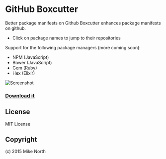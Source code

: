 # GitHub Boxcutter

Better package manifests on Github
Boxcutter enhances package manifests on github. 

* Click on package names to jump to their repositories

Support for the following package managers (more coming soon):

* NPM (JavaScript)
* Bower (JavaScript)
* Gem (Ruby)
* Hex (Elixir)

![Screenshot](https://raw.githubusercontent.com/talkersoft/chrome-github-boxcutter/master/screenshot_small.png)

### [Download it](https://chrome.google.com/webstore/detail/github-boxcutter/knapnimomamjogbajmmoefhopnebjbff)

## License

MIT License

## Copyright

(c) 2015 Mike North
